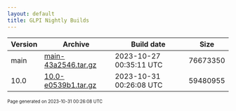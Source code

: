 ```yaml
---
layout: default
title: GLPI Nightly Builds
---
```


Version|Archive|Build date|Size
---|---|---|---
main|[main-43a2546.tar.gz](main-43a2546.tar.gz)|2023-10-27 00:35:11 UTC|76673350
10.0|[10.0-e0539b1.tar.gz](10.0-e0539b1.tar.gz)|2023-10-31 00:26:08 UTC|59480955

<font size="1">Page generated on 2023-10-31 00:26:08 UTC</font>
